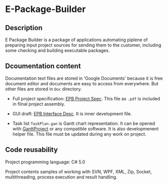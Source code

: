 # E-Package-Builder

## Description

E Package Builder is a package of applications automating piplene of preparing input project sources for sending them to the customer, including some checking and building executable packages.

## Dcoumentation content

Documentation text files are stored in 'Google Documents' because it is free document editor and documents are easy to access from everywhere. But other files are stored in `Doc` directory.

* Full project specification: [EPB Project Spec](https://docs.google.com/document/d/1xgHXwJyjObGUEnzt0dRfO7efVcofKx1lMdDUTKrbd90/edit#heading=h.izvlyqmhj6ll).
This file as `.pdf` is included in filnal project assembly.

* GUI draft: [EPB Interface Desc](https://docs.google.com/document/d/1-3rDXmvV2DhoLm1gyALbXbEhc4JTYienIExiljF1Zs8/edit?ts=56e18a47).
It is inner development file.

* Task list `TaskPlan.gan` is Gantt chart representation. It can be opened with [GanttProject](https://www.ganttproject.biz/) or any compatible software. It is also developmenent helper file. This file must be updated during any work on project.

## Code reusability

Project programming language: C# 5.0

Project contents samples of working with SVN, WPF, XML, Zip, Socket, multithreading, process execution and result handling.
